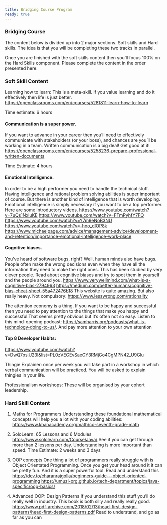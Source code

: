 ```yaml
---
title: Bridging Course Program 
ready: true 
---
```

###  Bridging Course


The content below is divided up into 2 major sections. Soft skills and Hard skills. The idea is that you will be completing these two tracks in parallel. 

Once you are finished with the soft skills content then you’ll focus 100% on the Hard Skills component. Please complete the content in the order presented here.

### Soft Skill Content

Learning how to learn: This is a meta-skill. If you value learning and do it effectively then life is just better. 
https://openclassrooms.com/en/courses/5281811-learn-how-to-learn 


Time estimate: 6 hours

#### Communication is a super power. 
If you want to advance in your career then you’ll need to effectively communicate with stakeholders (or your boss), and chances are you’ll be working in a team. Written communication is a big deal! Get good at it!
https://openclassrooms.com/en/courses/5258236-prepare-professional-written-documents 


Time Estimate: 4 hours 

#### Emotional Intelligence.  
In order to be a high performer you need to handle the technical stuff. Having intelligence and rational problem solving abilities is super important of course. But there is another kind of intelligence that is worth developing. Emotional intelligence is simply necessary if you want to be a top performer. Here are some introductory videos. 
https://www.youtube.com/watch?v=7uQs1NxluKE
https://www.youtube.com/watch?v=FTmPyhfY7FQ
https://www.youtube.com/watch?v=Y7m9eNoB3NU
https://www.youtube.com/watch?v=-hoo_dIOP8k
https://www.michaelpage.com/advice/management-advice/development-and-retention/importance-emotional-intelligence-work-place

#### Cognitive biases.
 You’ve heard of software bugs, right? Well, human minds also have bugs. People often make the wrong decisions even when they have all the information they need to make the right ones. This has been studied by very clever people. Read about cognitive biases and try to spot them in yourself and the people around you. 
https://www.verywellmind.com/what-is-a-cognitive-bias-2794963
https://medium.com/better-humans/cognitive-bias-cheat-sheet-55a472476b18
This website is quite amazing. But also really heavy. Not compulsory: https://www.lesswrong.com/rationality

The attention economy is a thing. If you want to be happy and successful then you need to pay attention to the things that make you happy and successful.That seems pretty obvious but it’s often not so easy. 
Listen to this mind-opening podcast: https://samharris.org/podcasts/what-is-technology-doing-to-us/. 
And pay more attention to your own attention

#### Top 8 Developer Habits:
 https://www.youtube.com/watch?v=DwQ7psiU23I&list=PL0zVEGEvSaeGY3RMjGo4CgMPN42_U9Glu

Thingie Explainer: once per week you will take part in a workshop in which verbal communication will be practiced. You will be asked to explain thingies in your life. 

Professionalism workshops: These will be organised by your cohort leadership.

### Hard Skill Content

1. Maths for Programmers
Understanding these foundational mathematical concepts will help you a lot with your coding abilities:
https://www.khanacademy.org/math/cc-seventh-grade-math

2. SoloLearn: 65 Lessons and 6 Modules 
https://www.sololearn.com/Course/Java/
See if you can get through more than 2 lessons per day. Understanding is more important than speed.
Time Estimate: 2 weeks and 3 days 


3. OOP concepts
One thing a lot of programmers really struggle with is Object Orientated Programming. Once you get your head around it it can be pretty fun. And it is a super powerful tool. Read and understand this
https://dev.to/charanrajgolla/beginners-guide---object-oriented-programming
https://umuzi-org.github.io/tech-department/topics/java-specific/oop-basics/

4. Advanced OOP: Design Patterns 
If you understand this stuff you’ll do really well in industry. This book is both silly and really really good. https://www.pdf-archive.com/2018/02/13/head-first-design-patterns/head-first-design-patterns.pdf 
Read to understand, and go as far as you can

